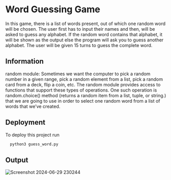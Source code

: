 
# Word Guessing Game

In this game, there is a list of words present, out of which one random word will be chosen. The user first has to input their names and then, will be asked to guess any alphabet. If the random word contains that alphabet, it will be shown as the output else the program will ask you to guess another alphabet. The user will be given 15 turns to guess the complete word.




## Information
random module: Sometimes we want the computer to pick a random number in a given range, pick a random element from a list, pick a random card from a deck, flip a coin, etc. The random module provides access to functions that support these types of operations. One such operation is random.choice() method (returns a random item from a list, tuple, or string.) that we are going to use in order to select one random word from a list of words that we’ve created.


## Deployment

To deploy this project run

```bash
  python3 guess_word.py
```


## Output
![Screenshot 2024-06-29 230244](https://github.com/CandyBeans1609/Python-Mini-Projects/assets/156273224/38de0757-f843-44cf-a2eb-cd1d2def3440)
